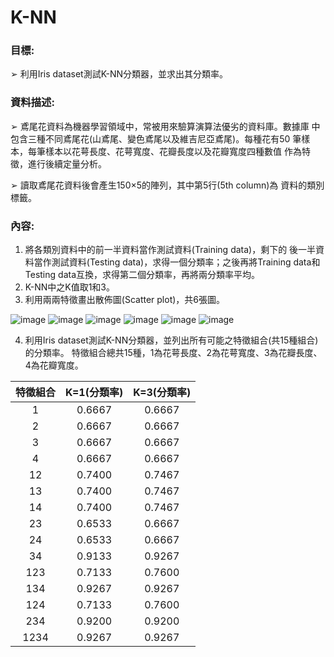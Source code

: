# K-NN
### **目標:**
➢ 利用Iris dataset測試K-NN分類器，並求出其分類率。
### **資料描述:**
➢ 鳶尾花資料為機器學習領域中，常被用來驗算演算法優劣的資料庫。數據庫
中包含三種不同鳶尾花(山鳶尾、變色鳶尾以及維吉尼亞鳶尾)。每種花有50
筆樣本，每筆樣本以花萼長度、花萼寬度、花瓣長度以及花瓣寬度四種數值
作為特徵，進行後續定量分析。

➢ 讀取鳶尾花資料後會產生150×5的陣列，其中第5行(5th column)為
資料的類別標籤。

### **內容:**
1. 將各類別資料中的前一半資料當作測試資料(Training data)，剩下的
後一半資料當作測試資料(Testing data)，求得一個分類率；之後再將Training
data和Testing data互換，求得第二個分類率，再將兩分類率平均。
2. K-NN中之K值取1和3。
3. 利用兩兩特徵畫出散佈圖(Scatter plot)，共6張圖。

![image](https://github.com/Geneon/KNN/blob/main/%E7%89%B9%E5%BE%B51%E8%88%87%E7%89%B9%E5%BE%B52%E4%B9%8B%E7%89%B9%E6%95%A3%E4%BD%88%E5%9C%96.png)
![image](https://github.com/Geneon/KNN/blob/main/%E7%89%B9%E5%BE%B51%E8%88%87%E7%89%B9%E5%BE%B53%E4%B9%8B%E7%89%B9%E6%95%A3%E4%BD%88%E5%9C%96.png)
![image](https://github.com/Geneon/KNN/blob/main/%E7%89%B9%E5%BE%B51%E8%88%87%E7%89%B9%E5%BE%B54%E4%B9%8B%E7%89%B9%E6%95%A3%E4%BD%88%E5%9C%96.png)
![image](https://github.com/Geneon/KNN/blob/main/%E7%89%B9%E5%BE%B52%E8%88%87%E7%89%B9%E5%BE%B53%E4%B9%8B%E7%89%B9%E6%95%A3%E4%BD%88%E5%9C%96.png)
![image](https://github.com/Geneon/KNN/blob/main/%E7%89%B9%E5%BE%B52%E8%88%87%E7%89%B9%E5%BE%B54%E4%B9%8B%E7%89%B9%E6%95%A3%E4%BD%88%E5%9C%96.png)
![image](https://github.com/Geneon/KNN/blob/main/%E7%89%B9%E5%BE%B53%E8%88%87%E7%89%B9%E5%BE%B54%E4%B9%8B%E7%89%B9%E6%95%A3%E4%BD%88%E5%9C%96.png)

4. 利用Iris dataset測試K-NN分類器，並列出所有可能之特徵組合(共15種組合)
的分類率。
特徵組合總共15種，1為花萼長度、2為花萼寬度、3為花瓣長度、4為花瓣寬度。

| 特徵組合      | K=1(分類率)           | K=3(分類率)  |
|:-------------:|:-------------:|:-------------:|
| 1      |  0.6667     |  0.6667   |
| 2      |  0.6667     |  0.6667   |
| 3      |  0.6667     |  0.6667   |
| 4      |  0.6667     |  0.6667   |
| 12     |  0.7400      |  0.7467   |
| 13     |  0.7400      |  0.7467   |
| 14     |  0.7400      |  0.7467   |
| 23     |  0.6533      | 0.6667     |
| 24     |  0.6533      | 0.6667    |
| 34     |  0.9133      | 0.9267   |
| 123    |  0.7133      | 0.7600    |
| 134    |  0.9267      | 0.9267    |
| 124    |  0.7133      | 0.7600    |
| 234    |  0.9200      | 0.9200    |
| 1234   |  0.9267      | 0.9267   |

